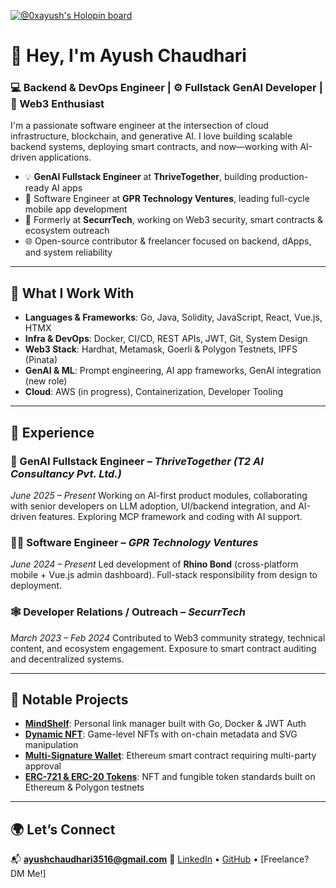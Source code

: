 [![@0xayush's Holopin board](https://holopin.io/api/user/board?user=0xayush)](https://holopin.io/@0xayush)

# 👋 Hey, I'm Ayush Chaudhari

### 💻 Backend & DevOps Engineer | ⚙️ Fullstack GenAI Developer | 🔗 Web3 Enthusiast

I'm a passionate software engineer at the intersection of cloud infrastructure, blockchain, and generative AI. I love building scalable backend systems, deploying smart contracts, and now—working with AI-driven applications.

* 💡 **GenAI Fullstack Engineer** at **ThriveTogether**, building production-ready AI apps
* 🔧 Software Engineer at **GPR Technology Ventures**, leading full-cycle mobile app development
* 🔐 Formerly at **SecurrTech**, working on Web3 security, smart contracts & ecosystem outreach
* 🌐 Open-source contributor & freelancer focused on backend, dApps, and system reliability

---

## 🧠 What I Work With

- **Languages & Frameworks**: Go, Java, Solidity, JavaScript, React, Vue.js, HTMX
- **Infra & DevOps**: Docker, CI/CD, REST APIs, JWT, Git, System Design
- **Web3 Stack**: Hardhat, Metamask, Goerli & Polygon Testnets, IPFS (Pinata)
- **GenAI & ML**: Prompt engineering, AI app frameworks, GenAI integration (new role)
- **Cloud**: AWS (in progress), Containerization, Developer Tooling

---

## 🚀 Experience

### 💼 GenAI Fullstack Engineer – *ThriveTogether (T2 AI Consultancy Pvt. Ltd.)*

*June 2025 – Present*
Working on AI-first product modules, collaborating with senior developers on LLM adoption, UI/backend integration, and AI-driven features. Exploring MCP framework and coding with AI support.

### 🧑‍💻 Software Engineer – *GPR Technology Ventures*

*June 2024 – Present*
Led development of **Rhino Bond** (cross-platform mobile + Vue.js admin dashboard). Full-stack responsibility from design to deployment.

### 🕸️ Developer Relations / Outreach – *SecurrTech*

*March 2023 – Feb 2024*
Contributed to Web3 community strategy, technical content, and ecosystem engagement. Exposure to smart contract auditing and decentralized systems.

---

## 🧩 Notable Projects

* [**MindShelf**](https://github.com/ayush-3516/MindShelf): Personal link manager built with Go, Docker & JWT Auth
* [**Dynamic NFT**](https://github.com/ayush-3516/dynamic-NFT-with-onChain-metadata): Game-level NFTs with on-chain metadata and SVG manipulation
* [**Multi-Signature Wallet**](https://github.com/ayush-3516/multi-signature-wallet): Ethereum smart contract requiring multi-party approval
* [**ERC-721 & ERC-20 Tokens**](https://github.com/ayush-3516/Making-ERC-721-NFT): NFT and fungible token standards built on Ethereum & Polygon testnets

---

## 🌍 Let’s Connect

📬 **[ayushchaudhari3516@gmail.com](mailto:ayushchaudhari3516@gmail.com)**
🔗 [LinkedIn](https://www.linkedin.com/in/ayushchaudhari) • [GitHub](https://github.com/ayush-3516) • \[Freelance? DM Me!]
